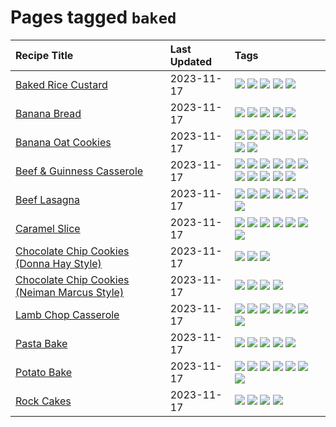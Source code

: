# Pages tagged `baked`

|Recipe Title|Last Updated|Tags
|:---|:---|:---|
|[Baked Rice Custard](../recipes/bakedricecustard.md)|2023-11-17|[![](https://img.shields.io/badge/tag-baked-f1d19f)](../tags/baked.md) [![](https://img.shields.io/badge/tag-dairy-bb15fd)](../tags/dairy.md) [![](https://img.shields.io/badge/tag-dessert-4e6ea)](../tags/dessert.md) [![](https://img.shields.io/badge/tag-rice-acbc2f)](../tags/rice.md) [![](https://img.shields.io/badge/tag-vegetarian-5d33f3)](../tags/vegetarian.md)|
|[Banana Bread](../recipes/bananabread.md)|2023-11-17|[![](https://img.shields.io/badge/tag-baked-f1d19f)](../tags/baked.md) [![](https://img.shields.io/badge/tag-dessert-4e6ea)](../tags/dessert.md) [![](https://img.shields.io/badge/tag-snack-95446)](../tags/snack.md) [![](https://img.shields.io/badge/tag-vegan-4d8aaa)](../tags/vegan.md) [![](https://img.shields.io/badge/tag-vegetarian-5d33f3)](../tags/vegetarian.md)|
|[Banana Oat Cookies](../recipes/bananaoatcookies.md)|2023-11-17|[![](https://img.shields.io/badge/tag-baked-f1d19f)](../tags/baked.md) [![](https://img.shields.io/badge/tag-breakfast-659a8f)](../tags/breakfast.md) [![](https://img.shields.io/badge/tag-dessert-4e6ea)](../tags/dessert.md) [![](https://img.shields.io/badge/tag-great-9d5b24)](../tags/great.md) [![](https://img.shields.io/badge/tag-healthy-9acea8)](../tags/healthy.md) [![](https://img.shields.io/badge/tag-snack-95446)](../tags/snack.md) [![](https://img.shields.io/badge/tag-vegan-4d8aaa)](../tags/vegan.md) [![](https://img.shields.io/badge/tag-vegetarian-5d33f3)](../tags/vegetarian.md)|
|[Beef & Guinness Casserole](../recipes/beefandguinnesscasserole.md)|2023-11-17|[![](https://img.shields.io/badge/tag-amazing-c6d429)](../tags/amazing.md) [![](https://img.shields.io/badge/tag-baked-f1d19f)](../tags/baked.md) [![](https://img.shields.io/badge/tag-beef-28ab17)](../tags/beef.md) [![](https://img.shields.io/badge/tag-casserole-e5c1d4)](../tags/casserole.md) [![](https://img.shields.io/badge/tag-guinness-cb29b)](../tags/guinness.md) [![](https://img.shields.io/badge/tag-irish-8ce73b)](../tags/irish.md) [![](https://img.shields.io/badge/tag-large_quantity-8344b1)](../tags/large_quantity.md) [![](https://img.shields.io/badge/tag-long_cook_time-3a4f8e)](../tags/long_cook_time.md) [![](https://img.shields.io/badge/tag-long_prep_time-91514)](../tags/long_prep_time.md) [![](https://img.shields.io/badge/tag-messy-d4602a)](../tags/messy.md) [![](https://img.shields.io/badge/tag-tricky-6984a1)](../tags/tricky.md)|
|[Beef Lasagna](../recipes/beeflasagna.md)|2023-11-17|[![](https://img.shields.io/badge/tag-baked-f1d19f)](../tags/baked.md) [![](https://img.shields.io/badge/tag-beef-28ab17)](../tags/beef.md) [![](https://img.shields.io/badge/tag-dinner-ad1215)](../tags/dinner.md) [![](https://img.shields.io/badge/tag-easy-8a534c)](../tags/easy.md) [![](https://img.shields.io/badge/tag-italian-94b8ca)](../tags/italian.md) [![](https://img.shields.io/badge/tag-pasta-f6b493)](../tags/pasta.md) [![](https://img.shields.io/badge/tag-stovetop-42963a)](../tags/stovetop.md)|
|[Caramel Slice](../recipes/caramelslice.md)|2023-11-17|[![](https://img.shields.io/badge/tag-amazing-c6d429)](../tags/amazing.md) [![](https://img.shields.io/badge/tag-baked-f1d19f)](../tags/baked.md) [![](https://img.shields.io/badge/tag-chocolate-b6c680)](../tags/chocolate.md) [![](https://img.shields.io/badge/tag-dairy-bb15fd)](../tags/dairy.md) [![](https://img.shields.io/badge/tag-dessert-4e6ea)](../tags/dessert.md) [![](https://img.shields.io/badge/tag-long_prep_time-91514)](../tags/long_prep_time.md) [![](https://img.shields.io/badge/tag-vegetarian-5d33f3)](../tags/vegetarian.md)|
|[Chocolate Chip Cookies (Donna Hay Style)](../recipes/chocolatechipcookiesdonnahay.md)|2023-11-17|[![](https://img.shields.io/badge/tag-baked-f1d19f)](../tags/baked.md) [![](https://img.shields.io/badge/tag-chocolate-b6c680)](../tags/chocolate.md) [![](https://img.shields.io/badge/tag-dessert-4e6ea)](../tags/dessert.md)|
|[Chocolate Chip Cookies (Neiman Marcus Style)](../recipes/chocolatechipcookiesneimanmarcus.md)|2023-11-17|[![](https://img.shields.io/badge/tag-amazing-c6d429)](../tags/amazing.md) [![](https://img.shields.io/badge/tag-baked-f1d19f)](../tags/baked.md) [![](https://img.shields.io/badge/tag-chocolate-b6c680)](../tags/chocolate.md) [![](https://img.shields.io/badge/tag-dessert-4e6ea)](../tags/dessert.md)|
|[Lamb Chop Casserole](../recipes/lambchopcasserole.md)|2023-11-17|[![](https://img.shields.io/badge/tag-aussie-062ab)](../tags/aussie.md) [![](https://img.shields.io/badge/tag-baked-f1d19f)](../tags/baked.md) [![](https://img.shields.io/badge/tag-battered-517a72)](../tags/battered.md) [![](https://img.shields.io/badge/tag-casserole-e5c1d4)](../tags/casserole.md) [![](https://img.shields.io/badge/tag-family-10cdd6)](../tags/family.md) [![](https://img.shields.io/badge/tag-fried-1754e4)](../tags/fried.md) [![](https://img.shields.io/badge/tag-lamb-208450)](../tags/lamb.md)|
|[Pasta Bake](../recipes/pastabake.md)|2023-11-17|[![](https://img.shields.io/badge/tag-baked-f1d19f)](../tags/baked.md) [![](https://img.shields.io/badge/tag-beef-28ab17)](../tags/beef.md) [![](https://img.shields.io/badge/tag-cheesey-8f457a)](../tags/cheesey.md) [![](https://img.shields.io/badge/tag-pasta-f6b493)](../tags/pasta.md) [![](https://img.shields.io/badge/tag-sides-b7439e)](../tags/sides.md)|
|[Potato Bake](../recipes/potatobake.md)|2023-11-17|[![](https://img.shields.io/badge/tag-baked-f1d19f)](../tags/baked.md) [![](https://img.shields.io/badge/tag-cheesey-8f457a)](../tags/cheesey.md) [![](https://img.shields.io/badge/tag-dairy-bb15fd)](../tags/dairy.md) [![](https://img.shields.io/badge/tag-potato-eadebe)](../tags/potato.md) [![](https://img.shields.io/badge/tag-savoury-5b6ac0)](../tags/savoury.md) [![](https://img.shields.io/badge/tag-sides-b7439e)](../tags/sides.md) [![](https://img.shields.io/badge/tag-vegetarian-5d33f3)](../tags/vegetarian.md)|
|[Rock Cakes](../recipes/rockcakes.md)|2023-11-17|[![](https://img.shields.io/badge/tag-baked-f1d19f)](../tags/baked.md) [![](https://img.shields.io/badge/tag-dessert-4e6ea)](../tags/dessert.md) [![](https://img.shields.io/badge/tag-family-10cdd6)](../tags/family.md) [![](https://img.shields.io/badge/tag-vegetarian-5d33f3)](../tags/vegetarian.md)|
